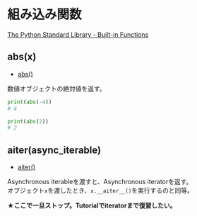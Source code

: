 # 組み込み関数

[The Python Standard Library - Built-in Functions](https://docs.python.org/3/library/functions.html)

## abs(x)

* [abs()](https://docs.python.org/3/library/functions.html#abs)

数値オブジェクトの絶対値を返す。

```py
print(abs(-4))
# 4

print(abs(2))
# 2
```

## aiter(async_iterable)

* [aiter()](https://docs.python.org/3/library/functions.html#aiter)

Asynchronous iterableを渡すと、Asynchronous iteratorを返す。  
オブジェクト`x`を渡したとき、`x.__aiter__()`を実行するのと同等。

**★ここで一旦ストップ。Tutorialでiteratorまで復習したい。**
